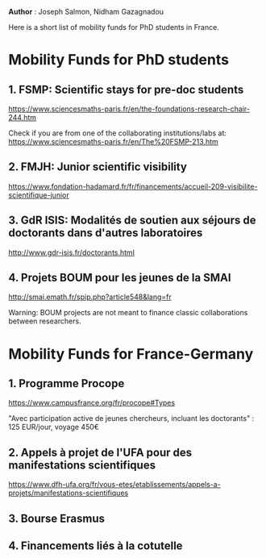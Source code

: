 **Author** : Joseph Salmon, Nidham Gazagnadou

Here is a short list of mobility funds for PhD students in France.

# Mobility Funds for PhD students

## 1. FSMP: Scientific stays for pre-doc students

https://www.sciencesmaths-paris.fr/en/the-foundations-research-chair-244.htm

Check if you are from  one of the collaborating institutions/labs at: https://www.sciencesmaths-paris.fr/en/The%20FSMP-213.htm


## 2. FMJH: Junior scientific visibility

https://www.fondation-hadamard.fr/fr/financements/accueil-209-visibilite-scientifique-junior


## 3. GdR ISIS: Modalités de soutien aux séjours de doctorants dans d'autres laboratoires

http://www.gdr-isis.fr/doctorants.html


## 4. Projets BOUM pour les jeunes de la SMAI

http://smai.emath.fr/spip.php?article548&lang=fr

Warning: BOUM projects are not meant to finance classic collaborations between researchers.


# Mobility Funds for France-Germany

## 1. Programme Procope

https://www.campusfrance.org/fr/procope#Types

"Avec participation active de jeunes chercheurs, incluant les doctorants" : 125 EUR/jour, voyage 450€

## 2. Appels à projet de l'UFA pour des manifestations scientifiques

https://www.dfh-ufa.org/fr/vous-etes/etablissements/appels-a-projets/manifestations-scientifiques

## 3. Bourse Erasmus

## 4. Financements liés à la cotutelle

